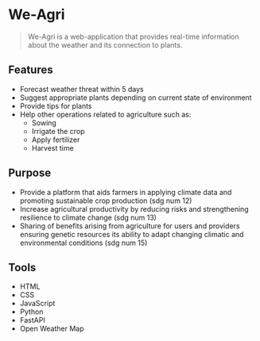 # We-Agri

> We-Agri is a web-application that provides real-time information about the weather and its connection to plants.

## Features
- Forecast weather threat within 5 days
- Suggest appropriate plants depending on current state of environment
- Provide tips for plants
- Help other operations related to agriculture such as:
  - Sowing
  - Irrigate the crop
  - Apply fertilizer
  - Harvest time

## Purpose
- Provide a platform that aids farmers in applying climate data and promoting sustainable crop production (sdg num 12)
- Increase agricultural productivity by reducing risks and strengthening resilience to climate change (sdg num 13)
- Sharing of benefits arising from agriculture for users and providers ensuring genetic resources its ability to adapt changing climatic and environmental conditions (sdg num 15)

## Tools
- HTML
- CSS
- JavaScript
- Python
- FastAPI
- Open Weather Map
